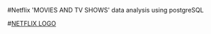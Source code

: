 #Netflix 'MOVIES AND TV SHOWS' data analysis using postgreSQL

#[NETFLIX LOGO](https://github.com/Nadeem-Sultan/Netflix/blob/main/Netflix%20im.png)
